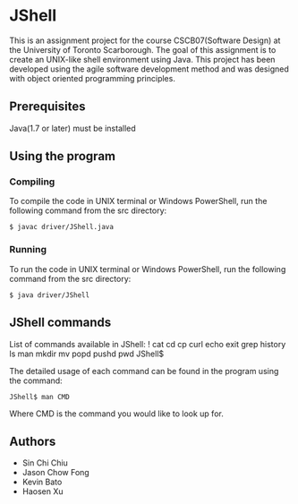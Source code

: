 # JShell

This is an assignment project for the course CSCB07(Software Design) at the 
University of Toronto Scarborough. The goal of this assignment is to create
an UNIX-like shell environment using Java. This project has been developed 
using the agile software development method and was designed with object
oriented programming principles.

## Prerequisites

Java(1.7 or later) must be installed

## Using the program

### Compiling 

To compile the code in UNIX terminal or Windows PowerShell, run the following
command from the src directory:

```
$ javac driver/JShell.java
```

### Running

To run the code in UNIX terminal or Windows PowerShell, run the following
command from the src directory:

```
$ java driver/JShell
```

## JShell commands

List of commands available in JShell:
!
cat
cd
cp
curl
echo
exit
grep
history
ls
man
mkdir
mv
popd
pushd
pwd
JShell$

The detailed usage of each command can be found in the program using the
command:

```
JShell$ man CMD

```
Where CMD is the command you would like to look up for.

## Authors
* Sin Chi Chiu
* Jason Chow Fong
* Kevin Bato
* Haosen Xu
